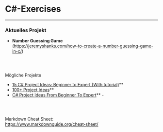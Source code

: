 # C#-Exercises
---
### Aktuelles Projekt
- **Number Guessing Game** <br>
	(https://jeremyshanks.com/how-to-create-a-number-guessing-game-in-c/)

<br>
<br>

Mögliche Projekte
- [15 C# Project Ideas: Beginner to Expert (With tutorial)](https://dev.to/nerdjfpb/15-c-project-ideas-beginner-to-expert-with-tutorial-iio)** 
- [100+ Project Ideas](https://dev.to/samborick/100-project-ideas-oda)** 
- [C# Project Ideas From Beginner To Expert](https://codersera.com/blog/c-project-ideas/)** -

<br>
<br>

Markdown Cheat Sheet:  
https://www.markdownguide.org/cheat-sheet/
